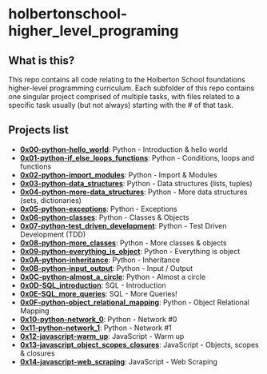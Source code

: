 # holbertonschool-higher_level_programing

## What is this?

This repo contains all code relating to the Holberton School foundations higher-level programming curriculum.
Each subfolder of this repo contains one singular project comprised of multiple tasks, with files related to a specific task usually (but not always) starting with the # of that task.

## Projects list
* **[0x00-python-hello_world](https://github.com/ThibaudP/holbertonschool-higher_level_programming/tree/main/0x00-python-hello_world)**: Python - Introduction & hello world
* **[0x01-python-if_else_loops_functions](https://github.com/ThibaudP/holbertonschool-higher_level_programming/tree/main/0x01-python-if_else_loops_functions)**: Python - Conditions, loops and functions
* **[0x02-python-import_modules](https://github.com/ThibaudP/holbertonschool-higher_level_programming/tree/main/0x02-python-import_modules)**: Python - Import & Modules
* **[0x03-python-data_structures](https://github.com/ThibaudP/holbertonschool-higher_level_programming/tree/main/0x03-python-data_structures)**: Python - Data structures (lists, tuples)
* **[0x04-python-more-data_structures](https://github.com/ThibaudP/holbertonschool-higher_level_programming/tree/main/0x04-python-more_data_structures)**: Python - More data structures (sets, dictionaries)
* **[0x05-python-exceptions](https://github.com/ThibaudP/holbertonschool-higher_level_programming/tree/main/0x05-python-exceptions)**: Python - Exceptions
* **[0x06-python-classes](https://github.com/ThibaudP/holbertonschool-higher_level_programming/tree/main/0x06-python-classes)**: Python - Classes & Objects
* **[0x07-python-test_driven_development](https://github.com/ThibaudP/holbertonschool-higher_level_programming/tree/main/0x07-test_driven_development)**: Python - Test Driven Development (TDD)
* **[0x08-python-more_classes](https://github.com/ThibaudP/holbertonschool-higher_level_programming/tree/main/0x08-python-more_classes)**: Python - More classes & objects
* **[0x09-python-everything_is_object](https://github.com/ThibaudP/holbertonschool-higher_level_programming/tree/main/0x09-python-everything_is_object)**: Python - Everything is object
* **[0x0A-python-inheritance](https://github.com/ThibaudP/holbertonschool-higher_level_programming/tree/main/0x0A-python-inheritance)**: Python - Inheritance
* **[0x0B-python-input_output](https://github.com/ThibaudP/holbertonschool-higher_level_programming/tree/main/0x0B-python-input_output)**: Python - Input / Output
* **[0x0C-python-almost_a_circle](https://github.com/ThibaudP/holbertonschool-higher_level_programming/tree/main/0x0C-python-almost_a_circle)**: Python - Almost a circle
* **[0x0D-SQL_introduction](https://github.com/ThibaudP/holbertonschool-higher_level_programming/tree/main/0x0D-SQL_introduction)**: SQL - Introduction
* **[0x0E-SQL_more_queries](https://github.com/ThibaudP/holbertonschool-higher_level_programming/tree/main/0x0E-SQL_more_queries)**: SQL - More Queries!
* **[0x0F-python-object_relational_mapping](https://github.com/ThibaudP/holbertonschool-higher_level_programming/tree/main/0x0F-python-object_relational_mapping)**: Python - Object Relational Mapping
* **[0x10-python-network_0](https://github.com/ThibaudP/holbertonschool-higher_level_programming/tree/main/0x10-python-network_0)**: Python - Network #0
* **[0x11-python-network_1](https://github.com/ThibaudP/holbertonschool-higher_level_programming/tree/main/0x11-python-network_1)**: Python - Network #1
* **[0x12-javascript-warm_up](https://github.com/ThibaudP/holbertonschool-higher_level_programming/tree/main/0x12-javascript-warm_up)**: JavaScript - Warm up
* **[0x13-javascript_object_scopes_closures](https://github.com/ThibaudP/holbertonschool-higher_level_programming/tree/main/0x13-javascript_object_scopes_closures)**: JavaScript - Objects, scopes & closures
* **[0x14-javascript-web_scraping](https://github.com/ThibaudP/holbertonschool-higher_level_programming/tree/main/0x14-javascript-web_scraping)**: JavaScript - Web Scraping
